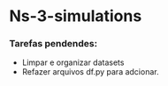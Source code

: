 ﻿# Ns-3-simulations
### Tarefas pendendes:
- Limpar e organizar datasets
- Refazer arquivos df.py para adcionar.

